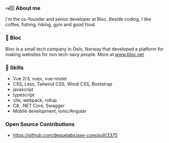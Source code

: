 ### 👈🏼 About me
I'm the co-founder and senior developer at Bloc. Beside coding, I like coffee, fishing, hiking, gym and good food.

### 📍 Bloc
Bloc is a small tech company in Oslo, Norway that developed a platform for making websites for non tech-savy people. 
More at www.bloc.net

### 🧠 Skills
- Vue 2/3, vuex, vue-router
- CSS, Less, Tailwind CSS, Windi CSS, Bootstrap
- javascript
- typescript
- vite, webpack, rollup
- C#, .NET Core, Swagger
- Mobile development, Ionic/Angular

### Open Source Contributions
- https://github.com/dequelabs/axe-core/pull/3375
